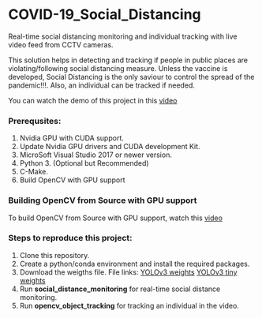 # COVID-19_Social_Distancing
Real-time social distancing monitoring and individual tracking with live video feed from CCTV cameras. 

This solution helps in detecting and tracking if people in public places are violating/following social distancing measure. Unless the vaccine is developed, Social Distancing is the only saviour to control the spread of the pandemic!!!. Also, an individual can be tracked if needed.

You can watch the demo of this project in this [video](https://www.youtube.com/watch?v=pCI6UVSg5tI "COVID19 Social Distancing")

### Prerequsites:
1. Nvidia GPU with CUDA support.
2. Update Nvidia GPU drivers and CUDA development Kit.
3. MicroSoft Visual Studio 2017 or newer version.
4. Python 3. (Optional but Recommended)
5. C-Make.
6. Build OpenCV with GPU support

### Building OpenCV from Source with GPU support
To build OpenCV from Source with GPU support, watch this [video](https://www.youtube.com/watch?v=TT3_dlPL4vo "Build OpenCV with CUDA support")

### Steps to reproduce this project:
1. Clone this repository.
2. Create a python/conda environment and install the required packages.
3. Download the weigths file.
   File links:
   [YOLOv3 weights](https://pjreddie.com/media/files/yolov3.weights)   [YOLOv3 tiny weights](https://pjreddie.com/media/files/yolov3-tiny.weights)
4. Run **social_distance_monitoring** for real-time social distance monitoring.
5. Run  **opencv_object_tracking** for tracking an individual in the video.
